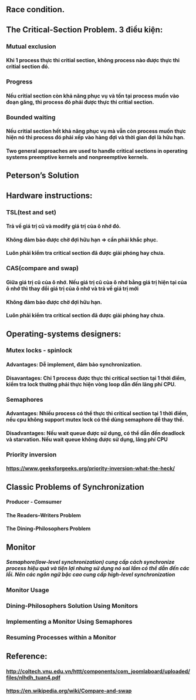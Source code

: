 ## Race condition.

## The Critical-Section Problem. 3 điều kiện:
### Mutual exclusion 
#### Khi 1 process thực thi critial section, không process nào được thực thi critial section đó.
### Progress 
#### Nếu critial section còn khả năng phục vụ và tồn tại process muốn vào đoạn găng, thì process đó phải được thực thi critial section.
### Bounded waiting
#### Nếu critial section hết khả năng phục vụ mà vẫn còn process muốn thực hiện nó thì process đó phải xếp vào hàng đợi và thời gian đợi là hữu hạn.
#### Two general approaches are used to handle critical sections in operating systems preemptive kernels and nonpreemptive kernels.

## Peterson’s Solution

## Hardware instructions:
### TSL(test and set)
#### Trả về giá trị cũ và modify giá trị của ô nhớ đó.
#### Không đảm bảo được chờ đợi hữu hạn => cần phải khắc phục.
#### Luôn phải kiểm tra critical section đã được giải phóng hay chưa.
### CAS(compare and swap)
#### Giữa giá trị cũ của ô nhớ. Nếu giá trị cũ của ô nhớ bằng giá trị hiện tại của ô nhớ thì thay đổi giá trị của ô nhớ và trả về giá trị mới
#### Không đảm bảo được chờ đợi hữu hạn.
#### Luôn phải kiểm tra critical section đã được giải phóng hay chưa.

## Operating-systems designers: 
### Mutex locks - spinlock
#### Advantages: Dễ implement, đảm bảo synchronization.
#### Disavantages: Chỉ 1 process được thực thi critical section tại 1 thời điểm, kiểm tra lock thường phải thực hiện vòng loop dẫn đến lãng phí CPU.
### Semaphores
#### Advantages: Nhiều process có thể thực thi critical section tại 1 thời điểm, nếu cpu không support mutex lock có thể dùng semaphore để thay thế.
#### Disadvantages: Nếu wait queue được sử dụng, có thể dẫn đến deadlock và starvation. Nếu wait queue không được sử dụng, lãng phí CPU
### Priority inversion
#### https://www.geeksforgeeks.org/priority-inversion-what-the-heck/

## Classic Problems of Synchronization
#### Producer - Comsumer
#### The Readers–Writers Problem
#### The Dining-Philosophers Problem

## Monitor
##### Semaphore(low-level synchronization) cung cấp cách synchronize process hiệu quả và tiện lợi nhưng sử dụng nó sai lầm có thể dẫn đến các lỗi. Nên các ngôn ngữ bậc cao cung cấp high-level synchronization
### Monitor Usage
### Dining-Philosophers Solution Using Monitors
### Implementing a Monitor Using Semaphores
### Resuming Processes within a Monitor
  
## Reference:
#### http://coltech.vnu.edu.vn/httt/components/com_joomlaboard/uploaded/files/nlhdh_tuan4.pdf
#### https://en.wikipedia.org/wiki/Compare-and-swap

